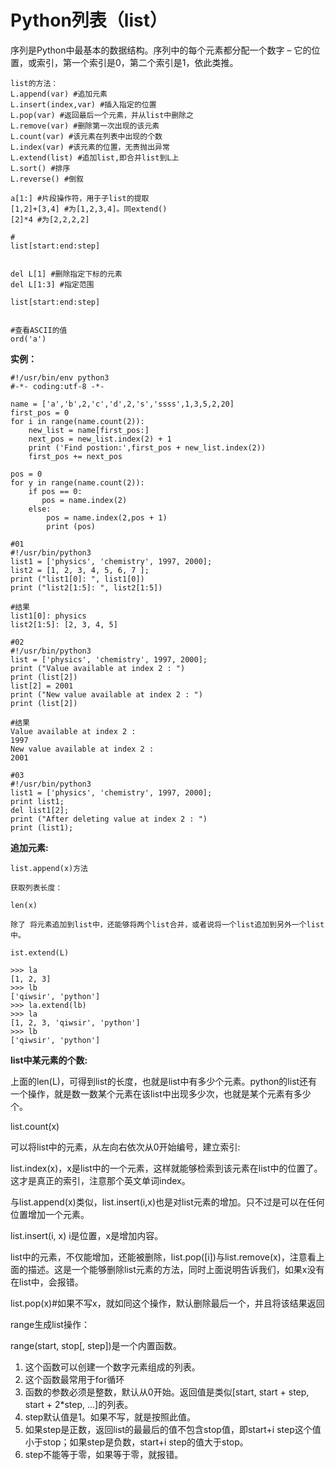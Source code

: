 # Python列表（list）

序列是Python中最基本的数据结构。序列中的每个元素都分配一个数字 – 它的位置，或索引，第一个索引是0，第二个索引是1，依此类推。

```
list的方法：
L.append(var) #追加元素
L.insert(index,var) #插入指定的位置
L.pop(var) #返回最后一个元素，并从list中删除之
L.remove(var) #删除第一次出现的该元素
L.count(var) #该元素在列表中出现的个数
L.index(var) #该元素的位置，无责抛出异常
L.extend(list) #追加list,即合并list到L上
L.sort() #排序
L.reverse() #倒叙

a[1:] #片段操作符，用于子list的提取
[1,2]+[3,4] #为[1,2,3,4]。同extend()
[2]*4 #为[2,2,2,2]

#
list[start:end:step]


del L[1] #删除指定下标的元素
del L[1:3] #指定范围

list[start:end:step]


#查看ASCII的值
ord('a')
```

**实例：**

```
#!/usr/bin/env python3
#-*- coding:utf-8 -*-

name = ['a','b',2,'c','d',2,'s','ssss',1,3,5,2,20]
first_pos = 0
for i in range(name.count(2)):
    new_list = name[first_pos:]
    next_pos = new_list.index(2) + 1
    print ('Find postion:',first_pos + new_list.index(2))
    first_pos += next_pos

pos = 0
for y in range(name.count(2)):
    if pos == 0:
       pos = name.index(2)
    else:
        pos = name.index(2,pos + 1)
        print (pos)
```

```
#01
#!/usr/bin/python3
list1 = ['physics', 'chemistry', 1997, 2000];
list2 = [1, 2, 3, 4, 5, 6, 7 ];
print ("list1[0]: ", list1[0])
print ("list2[1:5]: ", list2[1:5])

#结果
list1[0]: physics
list2[1:5]: [2, 3, 4, 5]

#02
#!/usr/bin/python3
list = ['physics', 'chemistry', 1997, 2000];
print ("Value available at index 2 : ")
print (list[2])
list[2] = 2001
print ("New value available at index 2 : ")
print (list[2])

#结果
Value available at index 2 :
1997
New value available at index 2 :
2001

#03
#!/usr/bin/python3
list1 = ['physics', 'chemistry', 1997, 2000];
print list1;
del list1[2];
print ("After deleting value at index 2 : ")
print (list1);
```

**追加元素:**

```
list.append(x)方法

获取列表长度：

len(x)

除了 将元素追加到list中，还能够将两个list合并，或者说将一个list追加到另外一个list中。

ist.extend(L)
```

```
>>> la
[1, 2, 3]
>>> lb
['qiwsir', 'python']
>>> la.extend(lb)
>>> la
[1, 2, 3, 'qiwsir', 'python']
>>> lb
['qiwsir', 'python']
```

**list中某元素的个数:**

上面的len\(L\)，可得到list的长度，也就是list中有多少个元素。python的list还有一个操作，就是数一数某个元素在该list中出现多少次，也就是某个元素有多少个。

list.count\(x\)

可以将list中的元素，从左向右依次从0开始编号，建立索引:

list.index\(x\)，x是list中的一个元素，这样就能够检索到该元素在list中的位置了。这才是真正的索引，注意那个英文单词index。

与list.append\(x\)类似，list.insert\(i,x\)也是对list元素的增加。只不过是可以在任何位置增加一个元素。

list.insert\(i, x\) i是位置，x是增加内容。

list中的元素，不仅能增加，还能被删除，list.pop\(\[i\]\)与list.remove\(x\)，注意看上面的描述。这是一个能够删除list元素的方法，同时上面说明告诉我们，如果x没有在list中，会报错。

list.pop\(x\)\#如果不写x，就如同这个操作，默认删除最后一个，并且将该结果返回

range生成list操作：

range\(start, stop\[, step\]\)是一个内置函数。

1.  这个函数可以创建一个数字元素组成的列表。
2.  这个函数最常用于for循环
3.  函数的参数必须是整数，默认从0开始。返回值是类似\[start, start + step, start + 2\*step, ...\]的列表。
4.  step默认值是1。如果不写，就是按照此值。
5.  如果step是正数，返回list的最最后的值不包含stop值，即start+i step这个值小于stop；如果step是负数，start+i step的值大于stop。
6.  step不能等于零，如果等于零，就报错。





